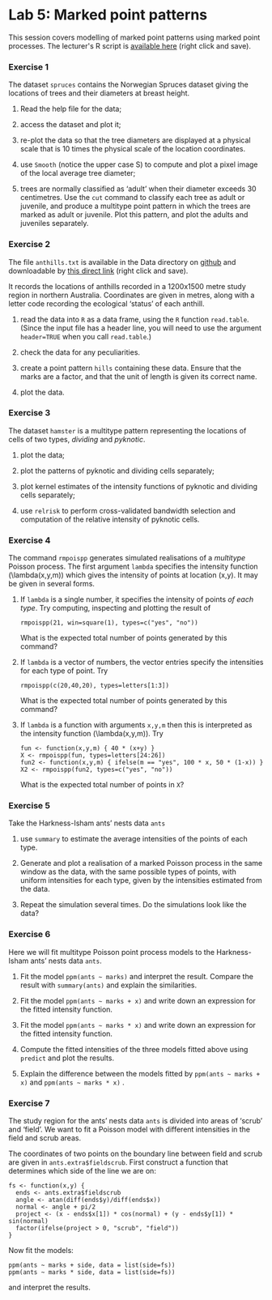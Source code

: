 Lab 5: Marked point patterns
================

This session covers modelling of marked point patterns using marked point processes.
The lecturer's R script is [available here](https://raw.githubusercontent.com/spatstat/Melb2018/master/Scripts/script05.R) (right click and save).

### Exercise 1

The dataset `spruces` contains the Norwegian Spruces dataset giving the locations of trees and their diameters at breast height.

1.  Read the help file for the data;

2.  access the dataset and plot it;

3.  re-plot the data so that the tree diameters are displayed at a physical scale that is 10 times the physical scale of the location coordinates.

4.  use `Smooth` (notice the upper case S) to compute and plot a pixel image of the local average tree diameter;

5.  trees are normally classified as ‘adult’ when their diameter exceeds 30 centimetres. Use the `cut` command to classify each tree as adult or juvenile, and produce a multitype point pattern in which the trees are marked as adult or juvenile. Plot this pattern, and plot the adults and juveniles separately.

### Exercise 2

The file `anthills.txt` is available in the Data directory on [github](https://github.com/spatstat/Melb2018) and downloadable by [this direct link](https://raw.githubusercontent.com/spatstat/Melb2018/master/Data/anthills.txt) (right click and save).

It records the locations of anthills recorded in a 1200x1500 metre study region in northern Australia. Coordinates are given in metres, along with a letter code recording the ecological ‘status’ of each anthill.

1.  read the data into `R` as a data frame, using the `R` function `read.table`. (Since the input file has a header line, you will need to use the argument `header=TRUE` when you call `read.table`.)

2.  check the data for any peculiarities.

3.  create a point pattern `hills` containing these data. Ensure that the marks are a factor, and that the unit of length is given its correct name.

4.  plot the data.

### Exercise 3

The dataset `hamster` is a multitype pattern representing the locations of cells of two types, *dividing* and *pyknotic*.

1.  plot the data;

2.  plot the patterns of pyknotic and dividing cells separately;

3.  plot kernel estimates of the intensity functions of pyknotic and dividing cells separately;

4.  use `relrisk` to perform cross-validated bandwidth selection and computation of the relative intensity of pyknotic cells.

### Exercise 4

The command `rmpoispp` generates simulated realisations of a *multitype* Poisson process. The first argument `lambda` specifies the intensity function \(\lambda(x,y,m)\) which gives the intensity of points at location (x,y). It may be given in several forms.

1.  If `lambda` is a single number, it specifies the intensity of points *of each type*. Try computing, inspecting and plotting the result of

    ``` {.r}
    rmpoispp(21, win=square(1), types=c("yes", "no"))
    ```

    What is the expected total number of points generated by this command?

2.  If `lambda` is a vector of numbers, the vector entries specify the intensities for each type of point. Try

    ``` {.r}
    rmpoispp(c(20,40,20), types=letters[1:3])
    ```

    What is the expected total number of points generated by this command?

3.  If `lambda` is a function with arguments `x,y,m` then this is interpreted as the intensity function \(\lambda(x,y,m)\). Try

    ``` {.r}
    fun <- function(x,y,m) { 40 * (x+y) }
    X <- rmpoispp(fun, types=letters[24:26])
    fun2 <- function(x,y,m) { ifelse(m == "yes", 100 * x, 50 * (1-x)) }
    X2 <- rmpoispp(fun2, types=c("yes", "no"))
    ```

    What is the expected total number of points in `X`?

### Exercise 5

Take the Harkness-Isham ants’ nests data `ants`

1.  use `summary` to estimate the average intensities of the points of each type.

2.  Generate and plot a realisation of a marked Poisson process in the same window as the data, with the same possible types of points, with uniform intensities for each type, given by the intensities estimated from the data.

3.  Repeat the simulation several times. Do the simulations look like the data?

### Exercise 6

Here we will fit multitype Poisson point process models to the Harkness-Isham ants’ nests data `ants`.

1.  Fit the model `ppm(ants ~ marks)` and interpret the result. Compare the result with `summary(ants)` and explain the similarities.

2.  Fit the model `ppm(ants ~ marks + x)` and write down an expression for the fitted intensity function.

3.  Fit the model `ppm(ants ~ marks * x)` and write down an expression for the fitted intensity function.

4.  Compute the fitted intensities of the three models fitted above using `predict` and plot the results.

5.  Explain the difference between the models fitted by `ppm(ants ~ marks + x)` and `ppm(ants ~ marks * x)` .

### Exercise 7

The study region for the ants’ nests data `ants` is divided into areas of ‘scrub’ and ‘field’. We want to fit a Poisson model with different intensities in the field and scrub areas.

The coordinates of two points on the boundary line between field and scrub are given in `ants.extra$fieldscrub`. First construct a function that determines which side of the line we are on:

``` {.r}
fs <- function(x,y) {
  ends <- ants.extra$fieldscrub
  angle <- atan(diff(ends$y)/diff(ends$x))
  normal <- angle + pi/2
  project <- (x - ends$x[1]) * cos(normal) + (y - ends$y[1]) * sin(normal)
  factor(ifelse(project > 0, "scrub", "field"))
}
```

Now fit the models:

``` {.r}
ppm(ants ~ marks + side, data = list(side=fs))
ppm(ants ~ marks * side, data = list(side=fs))
```

and interpret the results.
